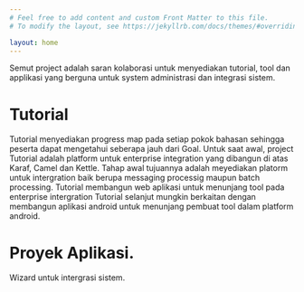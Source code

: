 ```yaml
---
# Feel free to add content and custom Front Matter to this file.
# To modify the layout, see https://jekyllrb.com/docs/themes/#overriding-theme-defaults

layout: home
---
```

Semut project adalah saran kolaborasi untuk menyediakan tutorial, tool dan applikasi yang berguna untuk system administrasi dan integrasi sistem.

# Tutorial
Tutorial menyediakan progress map pada setiap pokok bahasan sehingga peserta dapat mengetahui seberapa jauh dari Goal.
Untuk saat awal, project Tutorial adalah platform untuk enterprise integration yang dibangun di atas Karaf, Camel dan Kettle. Tahap awal tujuannya adalah meyediakan platorm untuk intergration baik berupa messaging processig maupun batch processing.
Tutorial membangun web aplikasi untuk menunjang tool pada enterprise intergration
Tutorial selanjut mungkin berkaitan dengan membangun aplikasi android untuk menunjang pembuat tool dalam platform android.


# Proyek Aplikasi.
Wizard untuk intergrasi sistem.
